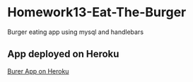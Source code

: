 # Homework13-Eat-The-Burger
Burger eating app using mysql and handlebars

## App deployed on Heroku
[Burer App on Heroku](https://secure-thicket-44414.herokuapp.com/)
